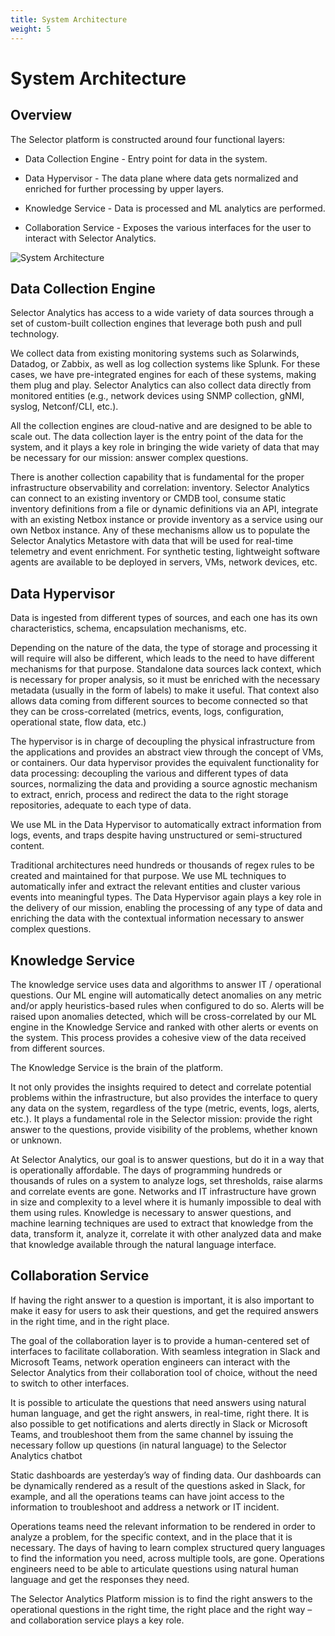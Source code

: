 ```yaml
---
title: System Architecture
weight: 5
---
```


# System Architecture

## Overview

The Selector platform is constructed around four functional layers:
* Data Collection Engine - Entry point for data in the system.

* Data Hypervisor - The data plane where data gets normalized and enriched for further processing by upper layers.

* Knowledge Service - Data is processed and ML analytics are performed.

* Collaboration Service - Exposes the various interfaces for the user to interact with Selector Analytics.

![System Architecture](/images/architecture.png)

## Data Collection Engine

Selector Analytics has access to a wide variety of data sources through a set of custom-built collection engines that leverage both push and pull technology.

We collect data from existing monitoring systems such as Solarwinds, Datadog, or Zabbix, as well as log collection systems like Splunk. For these cases, we have pre-integrated engines for each of these systems, making them plug and play. Selector Analytics can also collect data directly from monitored entities (e.g., network devices using SNMP collection, gNMI, syslog, Netconf/CLI, etc.).

All the collection engines are cloud-native and are designed to be able to scale out. The data collection layer is the entry point of the data for the system, and it plays a key role in bringing the wide variety of data that may be necessary for our mission: answer complex questions.

There is another collection capability that is fundamental for the proper infrastructure observability and correlation: inventory. Selector Analytics can connect to an existing inventory or CMDB tool, consume static inventory definitions from a file or dynamic definitions via an API, integrate with an existing Netbox instance or provide inventory as a service using our own Netbox instance. Any of these mechanisms allow us to populate the Selector Analytics Metastore with data that will be used for real-time telemetry and event enrichment. For synthetic testing, lightweight software agents are available to be deployed in servers, VMs, network devices, etc.

## Data Hypervisor

Data is ingested from different types of sources, and each one has its own characteristics, schema, encapsulation mechanisms, etc.

Depending on the nature of the data, the type of storage and processing it will require will also be different, which leads to the need to have different mechanisms for that purpose. Standalone data sources lack context, which is necessary for proper analysis, so it must be enriched with the necessary metadata (usually in the form of labels) to make it useful. That context also allows data coming from different sources to become connected so that they can be cross-correlated (metrics, events, logs, configuration, operational state, flow data, etc.)

The hypervisor is in charge of decoupling the physical infrastructure from the applications and provides an abstract view through the concept of VMs, or containers. Our data hypervisor provides the equivalent functionality for data processing: decoupling the various and different types of data sources, normalizing the data and providing a source agnostic mechanism to extract, enrich, process
and redirect the data to the right storage repositories, adequate to each type of data.

We use ML in the Data Hypervisor to automatically extract information from logs, events, and traps despite having unstructured or semi-structured content.

Traditional architectures need hundreds or thousands of regex rules to be created and maintained for that purpose. We use ML techniques to automatically infer and extract the relevant entities and cluster various events into meaningful types. The Data Hypervisor again plays a key role in the delivery of our mission, enabling the processing of any type of data and enriching the data with the contextual information necessary to answer complex questions.

## Knowledge Service

The knowledge service uses data and algorithms to answer IT / operational questions. Our ML engine will automatically detect anomalies on any metric and/or apply heuristics-based rules when configured to do so. Alerts will be raised upon anomalies detected, which will be cross-correlated by our ML engine in the Knowledge Service and ranked with other alerts or events on the system. This process provides a cohesive view of the data received from different sources.

The Knowledge Service is the brain of the platform.

It not only provides the insights required to detect and correlate potential problems within the infrastructure, but also provides the interface to query any data on the system, regardless of the type (metric, events, logs, alerts, etc.). It plays a fundamental role in the Selector mission:
provide the right answer to the questions, provide visibility of the problems, whether known or unknown.

At Selector Analytics, our goal is to answer questions, but do it in a way that is operationally affordable. The days of programming hundreds or thousands of rules on a system to analyze logs, set thresholds, raise alarms and correlate events are gone. Networks and IT infrastructure have grown in size and complexity to a level where it is humanly impossible to deal with them using rules. Knowledge is necessary to answer questions, and machine learning techniques are used to extract that knowledge from the data, transform it, analyze it, correlate it with other analyzed data and make that knowledge available through the natural language interface.

## Collaboration Service


If having the right answer to a question is important, it is also important to make it easy for users to ask their questions, and get the required answers in the right time, and in the right place.

The goal of the collaboration layer is to provide a human-centered set of interfaces to facilitate collaboration. With seamless integration in Slack and Microsoft Teams, network operation engineers can interact with the Selector Analytics from their collaboration tool of choice, without the need to switch to other interfaces.

It is possible to articulate the questions that need answers using natural human language, and get the right answers, in real-time, right there. It is also possible to get notifications and alerts directly in Slack or Microsoft Teams, and troubleshoot them from the same channel by issuing the necessary follow up questions (in natural language) to the Selector Analytics chatbot

Static dashboards are yesterday’s way of finding data. Our dashboards can be dynamically rendered as a result of the questions asked in Slack, for example, and all the operations teams can have joint access to the information to troubleshoot and address a network or IT incident.

Operations teams need the relevant information to be rendered in order to analyze a problem, for the specific context, and in the place that it is necessary. The days of having to learn complex structured query languages to find the information you need, across multiple tools, are gone. Operations engineers need to be able to articulate questions using natural human language and get the responses they need.

The Selector Analytics Platform mission is to find the right answers to the operational questions in the right time, the right place and the right way – and collaboration service plays a key role.
